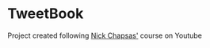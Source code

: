 # TweetBook
Project created following [Nick Chapsas'](https://youtu.be/sdlt3-ptt9g) course on Youtube
